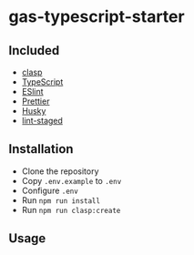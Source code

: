 # gas-typescript-starter

## Included

- [clasp](https://github.com/google/clasp)
- [TypeScript](https://www.typescriptlang.org/)
- [ESlint](https://eslint.org)
- [Prettier](https://prettier.io)
- [Husky](https://github.com/typicode/husky)
- [lint-staged](https://github.com/okonet/lint-staged)

## Installation

- Clone the repository
- Copy `.env.example` to `.env`
- Configure `.env`
- Run `npm run install`
- Run `npm run clasp:create`

## Usage
